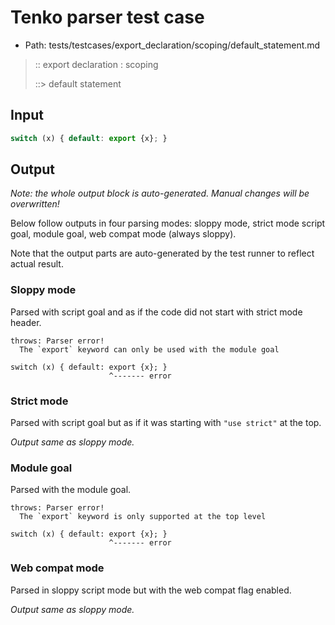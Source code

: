 # Tenko parser test case

- Path: tests/testcases/export_declaration/scoping/default_statement.md

> :: export declaration : scoping
>
> ::> default statement

## Input

`````js
switch (x) { default: export {x}; }
`````

## Output

_Note: the whole output block is auto-generated. Manual changes will be overwritten!_

Below follow outputs in four parsing modes: sloppy mode, strict mode script goal, module goal, web compat mode (always sloppy).

Note that the output parts are auto-generated by the test runner to reflect actual result.

### Sloppy mode

Parsed with script goal and as if the code did not start with strict mode header.

`````
throws: Parser error!
  The `export` keyword can only be used with the module goal

switch (x) { default: export {x}; }
                      ^------- error
`````

### Strict mode

Parsed with script goal but as if it was starting with `"use strict"` at the top.

_Output same as sloppy mode._

### Module goal

Parsed with the module goal.

`````
throws: Parser error!
  The `export` keyword is only supported at the top level

switch (x) { default: export {x}; }
                      ^------- error
`````


### Web compat mode

Parsed in sloppy script mode but with the web compat flag enabled.

_Output same as sloppy mode._
